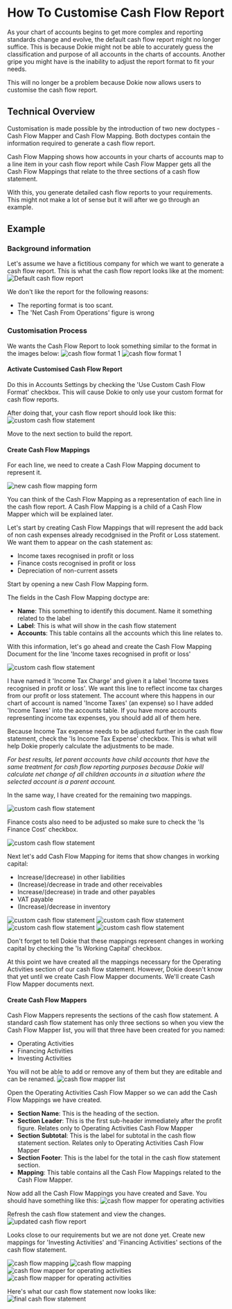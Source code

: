 <!-- add-breadcrumbs -->
# How To Customise Cash Flow Report

As your chart of accounts begins to get more complex and reporting standards change and evolve, the default cash flow 
report might no longer suffice. This is because Dokie might not be able to accurately guess the classification and 
purpose of all accounts in the charts of accounts. Another gripe you might have is the inability to adjust the report 
format to fit your needs.

This will no longer be a problem because Dokie now allows users to customise the cash flow report.


## Technical Overview
Customisation is made possible by the introduction of two new doctypes - Cash Flow Mapper and Cash Flow Mapping. Both 
doctypes contain the information required to generate a cash flow report.

Cash Flow Mapping shows how accounts in your charts of accounts map to a line item in your cash flow report while 
Cash Flow Mapper gets all the Cash Flow Mappings that relate to the three sections of a cash flow statement.

With this, you generate detailed cash flow reports to your requirements. This might not make a lot of sense but it will 
after we go through an example.

## Example
### Background information
Let's assume we have a fictitious company for which we want to generate a cash flow report.
This is what the cash flow report looks like at the moment:
<img alt="Default cash flow report" class="screenshot" src="../assets/default-cash-flow-report.png">

We don't like the report for the following reasons:
- The reporting format is too scant.
- The 'Net Cash From Operations' figure is wrong

### Customisation Process

We wants the Cash Flow Report to look something similar to the format in the images below:
<img alt="cash flow format 1" class="screenshot" src="../assets/format-1.png">
<img alt="cash flow format 1" class="screenshot" src="../assets/format-2.png">

#### Activate Customised Cash Flow Report
Do this in Accounts Settings by checking the 'Use Custom Cash Flow Format' checkbox. This will cause Dokie to only 
use your custom format for cash flow reports.

After doing that, your cash flow report should look like this:
<img alt="custom cash flow statement" class="screenshot" src="../assets/no-mappers.png">

Move to the next section to build the report.

#### Create Cash Flow Mappings
For each line, we need to create a Cash Flow Mapping document to represent it.

<img alt="new cash flow mapping form" class="screenshot" src="../assets/new-cash-flow-mapping.png">

You can think of the Cash Flow Mapping as a representation of each line in the cash flow report. A Cash Flow Mapping 
is a child of a Cash Flow Mapper which will be explained later. 

Let's start by creating Cash Flow Mappings that will represent the add back of non cash expenses already recodgnised in
the Profit or Loss statement. We want them to appear on the cash statement as:
- Income taxes recognised in profit or loss
- Finance costs recognised in profit or loss
- Depreciation of non-current assets

Start by opening a new Cash Flow Mapping form.

The fields in the Cash Flow Mapping doctype are:
- **Name**: This something to identify this document. Name it something related to the label
- **Label**: This is what will show in the cash flow statement
- **Accounts**: This table contains all the accounts which this line relates to.

With this information, let's go ahead and create the Cash Flow Mapping Document for the line 'Income taxes recognised in profit or loss'

<img alt="custom cash flow statement" class="screenshot" src="../assets/cash-flow-mapping-1.png">

I have named it 'Income Tax Charge' and given it a label 'Income taxes recognised in profit or loss'. We want this 
line to reflect income tax charges from our profit or loss statement. The account where this happens in our chart 
of account is named 'Income Taxes' (an expense) so I have added 'Income Taxes' into the accounts table. If you have 
more accounts representing income tax expenses, you should add all of them here.

Because Income Tax expense needs to be adjusted further in the cash flow statement, check the 'Is Income Tax Expense' 
checkbox. This is what will help Dokie properly calculate the adjustments to be made.

*For best results, let parent accounts have child accounts that have the same treatment for cash flow reporting 
purposes because Dokie will calculate net change of all children accounts in a situation where the selected account 
is a parent account.* 

In the same way, I have created for the remaining two mappings.

<img alt="custom cash flow statement" class="screenshot" src="../assets/cash-flow-mapping-2.png">

Finance costs also need to be adjusted so make sure to check the 'Is Finance Cost' checkbox.

<img alt="custom cash flow statement" class="screenshot" src="../assets/cash-flow-mapping-3.png">

Next let's add Cash Flow Mapping for items that show changes in working capital:
- Increase/(decrease) in other liabilities
- (Increase)/decrease in trade and other receivables
- Increase/(decrease) in trade and other payables
- VAT payable
- (Increase)/decrease in inventory

<img alt="custom cash flow statement" class="screenshot" src="../assets/cash-flow-mapping-4.png">

<img alt="custom cash flow statement" class="screenshot" src="../assets/cash-flow-mapping-5.png">

<img alt="custom cash flow statement" class="screenshot" src="../assets/cash-flow-mapping-7.png">

<img alt="custom cash flow statement" class="screenshot" src="../assets/cash-flow-mapping-8.png">

Don't forget to tell Dokie that these mappings represent changes in working capital by checking the 'Is Working 
Capital' checkbox.

At this point we have created all the mappings necessary for the Operating Activities section of our cash flow 
statement. However, Dokie doesn't know that yet until we create Cash Flow Mapper documents. We'll create Cash Flow 
Mapper documents next.


#### Create Cash Flow Mappers
Cash Flow Mappers represents the sections of the cash flow statement. A standard cash flow statement has only three 
sections so when you view the Cash Flow Mapper list, you will that three have been created for you named:
- Operating Activities
- Financing Activities 
- Investing Activities 

You will not be able to add or remove any of them but they are editable and can be renamed.
<img alt="cash flow mapper list" class="screenshot" src="../assets/cash-flow-mapper-2.png">


Open the Operating Activities Cash Flow Mapper so we can add the Cash Flow Mappings we have created.


- **Section Name**: This is the heading of the section.
- **Section Leader**: This is the first sub-header immediately after the profit figure. Relates only to Operating 
Activities Cash Flow Mapper
- **Section Subtotal**: This is the label for subtotal in the cash flow statement section. Relates only to Operating 
Activities Cash Flow Mapper
- **Section Footer**: This is the label for the total in the cash flow statement section.
- **Mapping**: This table contains all the Cash Flow Mappings related to the Cash Flow Mapper.

Now add all the Cash Flow Mappings you have created and Save. You should have something like this:
<img alt="cash flow mapper for operating activities" class="screenshot" src="../assets/cash-flow-mapper-4.png">

 Refresh the cash flow statement and view the changes.
<img alt="updated cash flow report" class="screenshot" src="../assets/cash-flow-mapper-3.png">

Looks close to our requirements but we are not done yet. Create new mappings for 'Investing Activities' and 'Financing 
Activities' sections of the cash flow statement.

<img alt="cash flow mapping" class="screenshot" src="../assets/cash-flow-mapping-9.png">

<img alt="cash flow mapping" class="screenshot" src="../assets/cash-flow-mapping-10.png">

<img alt="cash flow mapper for operating activities" class="screenshot" src="../assets/cash-flow-mapper-5.png">

<img alt="cash flow mapper for operating activities" class="screenshot" src="../assets/cash-flow-mapper-6.png">

Here's what our cash flow statement now looks like:
<img alt="final cash flow statement" class="screenshot" src="../assets/final-cash-flow.png">
